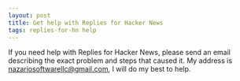 ```yaml
---
layout: post
title: Get help with Replies for Hacker News
tags: replies-for-hn help
---
```


If you need help with Replies for Hacker News, please send an email describing the exact problem and steps that caused it. My address is [nazariosoftwarellc@gmail.com](mailto:nazariosoftwarellc+hnreplies@gmail.com), I will do my best to help. 